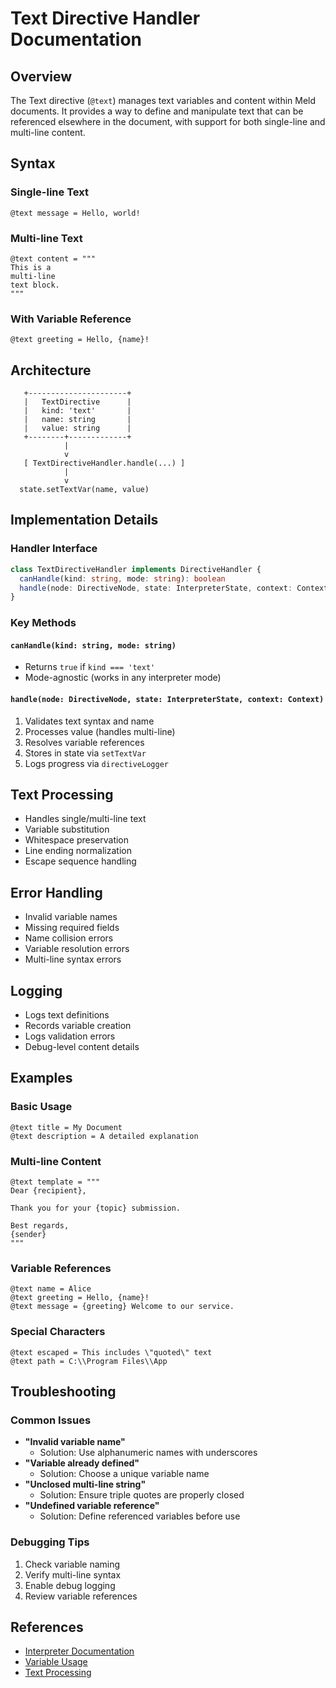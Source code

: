 # Text Directive Handler Documentation

## Overview
The Text directive (`@text`) manages text variables and content within Meld documents. It provides a way to define and manipulate text that can be referenced elsewhere in the document, with support for both single-line and multi-line content.

## Syntax

### Single-line Text
```
@text message = Hello, world!
```

### Multi-line Text
```
@text content = """
This is a
multi-line
text block.
"""
```

### With Variable Reference
```
@text greeting = Hello, {name}!
```

## Architecture

```
   +----------------------+
   |   TextDirective      |
   |   kind: 'text'       |
   |   name: string       |
   |   value: string      |
   +--------+-------------+
            |
            v
   [ TextDirectiveHandler.handle(...) ]
            |
            v
  state.setTextVar(name, value)
```

## Implementation Details

### Handler Interface
```typescript
class TextDirectiveHandler implements DirectiveHandler {
  canHandle(kind: string, mode: string): boolean
  handle(node: DirectiveNode, state: InterpreterState, context: Context): void
}
```

### Key Methods

#### `canHandle(kind: string, mode: string)`
- Returns `true` if `kind === 'text'`
- Mode-agnostic (works in any interpreter mode)

#### `handle(node: DirectiveNode, state: InterpreterState, context: Context)`
1. Validates text syntax and name
2. Processes value (handles multi-line)
3. Resolves variable references
4. Stores in state via `setTextVar`
5. Logs progress via `directiveLogger`

## Text Processing
- Handles single/multi-line text
- Variable substitution
- Whitespace preservation
- Line ending normalization
- Escape sequence handling

## Error Handling
- Invalid variable names
- Missing required fields
- Name collision errors
- Variable resolution errors
- Multi-line syntax errors

## Logging
- Logs text definitions
- Records variable creation
- Logs validation errors
- Debug-level content details

## Examples

### Basic Usage
```
@text title = My Document
@text description = A detailed explanation
```

### Multi-line Content
```
@text template = """
Dear {recipient},

Thank you for your {topic} submission.

Best regards,
{sender}
"""
```

### Variable References
```
@text name = Alice
@text greeting = Hello, {name}!
@text message = {greeting} Welcome to our service.
```

### Special Characters
```
@text escaped = This includes \"quoted\" text
@text path = C:\\Program Files\\App
```

## Troubleshooting

### Common Issues
- **"Invalid variable name"**
  - Solution: Use alphanumeric names with underscores
- **"Variable already defined"**
  - Solution: Choose a unique variable name
- **"Unclosed multi-line string"**
  - Solution: Ensure triple quotes are properly closed
- **"Undefined variable reference"**
  - Solution: Define referenced variables before use

### Debugging Tips
1. Check variable naming
2. Verify multi-line syntax
3. Enable debug logging
4. Review variable references

## References
- [Interpreter Documentation](../../__docs__/README.md)
- [Variable Usage](../../../docs/variables.md)
- [Text Processing](../../utils/__docs__/text.md) 